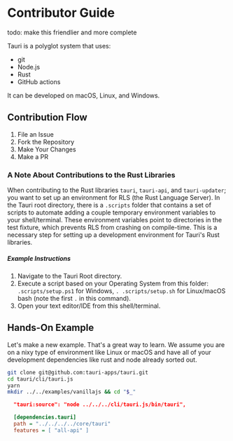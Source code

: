 # Contributor Guide

todo: make this friendlier and more complete

Tauri is a polyglot system that uses:

- git
- Node.js
- Rust
- GitHub actions

It can be developed on macOS, Linux, and Windows.

## Contribution Flow

1. File an Issue
2. Fork the Repository
3. Make Your Changes
4. Make a PR

### A Note About Contributions to the Rust Libraries

When contributing to the Rust libraries `tauri`, `tauri-api`, and `tauri-updater`; you want to set up an environment for RLS (the Rust Language Server). In the Tauri root directory, there is a `.scripts` folder that contains a set of scripts to automate adding a couple temporary environment variables to your shell/terminal. These environment variables point to directories in the test fixture, which prevents RLS from crashing on compile-time. This is a necessary step for setting up a development environment for Tauri's Rust libraries.

##### _Example Instructions_

1. Navigate to the Tauri Root directory.
2. Execute a script based on your Operating System from this folder: `.scripts/setup.ps1` for Windows, `. .scripts/setup.sh` for Linux/macOS bash (note the first `.` in this command).
3. Open your text editor/IDE from this shell/terminal.

## Hands-On Example

Let's make a new example. That's a great way to learn. We assume you are on a nixy type of environment like Linux or macOS and have all of your development dependencies like rust and node already sorted out.

```bash
git clone git@github.com:tauri-apps/tauri.git
cd tauri/cli/tauri.js
yarn
mkdir ../../examples/vanillajs && cd "$_"
```

```json
  "tauri:source": "node ../../../cli/tauri.js/bin/tauri",
```

```ini
  [dependencies.tauri]
  path = "../../../../core/tauri"
  features = [ "all-api" ]
```
